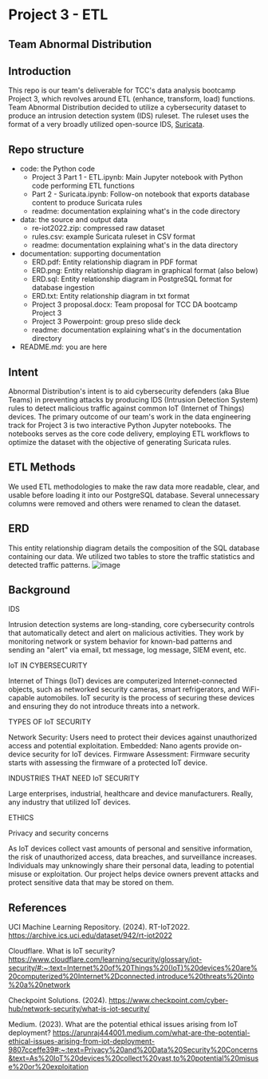 # Project 3 - ETL
## Team Abnormal Distribution

## Introduction

This repo is our team's deliverable for TCC's data analysis bootcamp Project 3, which revolves around ETL (enhance, transform, load) functions. Team Abnormal Distribution decided to utilize a cybersecurity dataset to produce an intrusion detection system (IDS) ruleset. The ruleset uses the format of a very broadly utilized open-source IDS, <a href=https://suricata.io/>Suricata</a>.

## Repo structure

* code: the Python code
  * Project 3 Part 1 - ETL.ipynb: Main Jupyter notebook with Python code performing ETL functions
  * Part 2 - Suricata.ipynb: Follow-on notebook that exports database content to produce Suricata rules
  * readme: documentation explaining what's in the code directory
* data: the source and output data
  * re-iot2022.zip: compressed raw dataset
  * rules.csv: example Suricata ruleset in CSV format
  * readme: documentation explaining what's in the data directory
* documentation: supporting documentation
  * ERD.pdf: Entity relationship diagram in PDF format
  * ERD.png: Entity relationship diagram in graphical format (also below)
  * ERD.sql: Entity relationship diagram in PostgreSQL format for database ingestion
  * ERD.txt: Entity relationship diagram in txt format
  * Project 3 proposal.docx: Team proposal for TCC DA bootcamp Project 3
  * Project 3 Powerpoint: group preso slide deck
  * readme: documentation explaining what's in the documentation directory
* README.md: you are here

## Intent

Abnormal Distribution's intent is to aid cybersecurity defenders (aka Blue Teams) in preventing attacks by producing IDS (Intrusion 
Detection System) rules to detect malicious traffic against common IoT (Internet of Things) devices. The primary outcome of our team's work in 
the data engineering track for Project 3 is two interactive Python Jupyter notebooks.  The notebooks serves as the core code 
delivery, employing ETL workflows to optimize the dataset with the objective of generating Suricata rules.

## ETL Methods

We used ETL methodologies to make the raw data more readable, clear, and usable before loading it into our PostgreSQL database. Several unnecessary columns were removed and others were renamed to clean the dataset.

## ERD
This entity relationship diagram details the composition of the SQL database containing our data. We utilized two tables to store the traffic statistics and detected traffic patterns.
![image](https://github.com/Matendy12/Project-3/assets/143640261/fd165dc1-2541-4245-8639-090e3c758af1)

## Background

IDS

Intrusion detection systems are long-standing, core cybersecurity controls that automatically detect and alert on malicious activities. They work by monitoring network or system behavior for known-bad patterns and sending an "alert" via email, txt message, log message, SIEM event, etc.

IoT IN CYBERSECURITY

Internet of Things (IoT) devices are computerized Internet-connected objects, such as networked security cameras, smart refrigerators, and WiFi-
capable automobiles.  IoT security is the process of securing these devices and ensuring they do not introduce threats into a network.

TYPES OF IoT SECURITY

Network Security: Users need to protect their devices against unauthorized access and potential exploitation.
Embedded: Nano agents provide on-device security for IoT devices. 
Firmware Assessment: Firmware security starts with assessing the firmware of a protected IoT device.

INDUSTRIES THAT NEED IoT SECURITY

Large enterprises, industrial, healthcare and device manufacturers. Really, any industry that utilized IoT devices.

ETHICS

Privacy and security concerns

As IoT devices collect vast amounts of personal and sensitive information, the risk of unauthorized access, data breaches, and surveillance increases. Individuals may unknowingly share their personal data, leading to potential misuse or exploitation. Our project helps device owners prevent attacks and protect sensitive data that may be stored on them.

## References

UCI Machine Learning Repository. (2024). 
RT-IoT2022.  https://archive.ics.uci.edu/dataset/942/rt-iot2022

Cloudflare.  What is IoT security?
https://www.cloudflare.com/learning/security/glossary/iot-security/#:~:text=Internet%20of%20Things%20(IoT)%20devices%20are%20computerized%20Internet%2Dconnected,introduce%20threats%20into%20a%20network

Checkpoint Solutions. (2024).
https://www.checkpoint.com/cyber-hub/network-security/what-is-iot-security/

Medium. (2023).
What are the potential ethical issues arising from IoT deployment?
https://arunraj444001.medium.com/what-are-the-potential-ethical-issues-arising-from-iot-deployment-9807cceffe39#:~:text=Privacy%20and%20Data%20Security%20Concerns&text=As%20IoT%20devices%20collect%20vast,to%20potential%20misuse%20or%20exploitation
